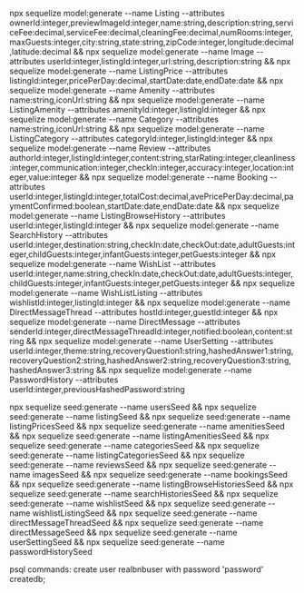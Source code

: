npx sequelize model:generate --name Listing --attributes ownerId:integer,previewImageId:integer,name:string,description:string,serviceFee:decimal,serviceFee:decimal,cleaningFee:decimal,numRooms:integer,maxGuests:integer,city:string,state:string,zipCode:integer,longitude:decimal,latitude:decimal && npx sequelize model:generate --name Image --attributes userId:integer,listingId:integer,url:string,description:string && npx sequelize model:generate --name ListingPrice --attributes listingId:integer,pricePerDay:decimal,startDate:date,endDate:date && npx sequelize model:generate --name Amenity --attributes name:string,iconUrl:string && npx sequelize model:generate --name ListingAmenity --attributes amenityId:integer,listingId:integer && npx sequelize model:generate --name Category --attributes name:string,iconUrl:string && npx sequelize model:generate --name ListingCategory --attributes categoryId:integer,listingId:integer && npx sequelize model:generate --name Review --attributes authorId:integer,listingId:integer,content:string,starRating:integer,cleanliness:integer,communication:integer,checkIn:integer,accuracy:integer,location:integer,value:integer && npx sequelize model:generate --name Booking --attributes userId:integer,listingId:integer,totalCost:decimal,avePricePerDay:decimal,paymentConfirmed:boolean,startDate:date,endDate:date && npx sequelize model:generate --name ListingBrowseHistory --attributes userId:integer,listingId:integer && npx sequelize model:generate --name SearchHistory --attributes userId:integer,destination:string,checkIn:date,checkOut:date,adultGuests:integer,childGuests:integer,infantGuests:integer,petGuests:integer && npx sequelize model:generate --name WishList --attributes userId:integer,name:string,checkIn:date,checkOut:date,adultGuests:integer,childGuests:integer,infantGuests:integer,petGuests:integer && npx sequelize model:generate --name WishListListing --attributes wishlistId:integer,listingId:integer && npx sequelize model:generate --name DirectMessageThread --attributes hostId:integer,guestId:integer && npx sequelize model:generate --name DirectMessage --attributes senderId:integer,directMessageThreadId:integer,notified:boolean,content:string && npx sequelize model:generate --name UserSetting --attributes userId:integer,theme:string,recoveryQuestion1:string,hashedAnswer1:string,recoveryQuestion2:string,hashedAnswer2:string,recoveryQuestion3:string,hashedAnswer3:string && npx sequelize model:generate --name PasswordHistory --attributes userId:integer,previousHashedPassword:string

npx sequelize seed:generate --name usersSeed && npx sequelize seed:generate --name listingSeed && npx sequelize seed:generate --name listingPricesSeed && npx sequelize seed:generate --name amenitiesSeed && npx sequelize seed:generate --name listingAmenitiesSeed && npx sequelize seed:generate --name categoriesSeed && npx sequelize seed:generate --name listingCategoriesSeed && npx sequelize seed:generate --name reviewsSeed && npx sequelize seed:generate --name imagesSeed && npx sequelize seed:generate --name bookingsSeed && npx sequelize seed:generate --name listingBrowseHistoriesSeed && npx sequelize seed:generate --name searchHistoriesSeed && npx sequelize seed:generate --name wishlistSeed && npx sequelize seed:generate --name wishlistListingSeed && npx sequelize seed:generate --name directMessageThreadSeed && npx sequelize seed:generate --name directMessageSeed && npx sequelize seed:generate --name userSettingSeed && npx sequelize seed:generate --name passwordHistorySeed


psql commands:
create user realbnbuser with password 'password' createdb;
